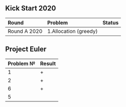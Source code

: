 
## Kick Start 2020
| Round        | Problem               | Status | 
|:-------------|:----------------------|:-------|
| Round A 2020 | 1.Allocation (greedy) |        |            

                                                                                                                                                                                                                                  

## Project Euler
| Problem № | Result |
|-----------|--------|
| 1         | +      |
| 2         | +      |
| 6         | +      |
| 5         |        |


